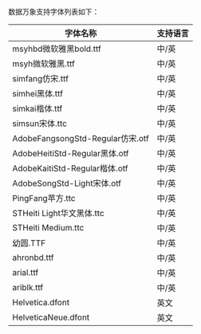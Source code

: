 数据万象支持字体列表如下：

| 字体名称 | 支持语言 |  
|---------|---------|
| msyhbd微软雅黑bold.ttf | 中/英 |  
| msyh微软雅黑.ttf | 中/英 |  
| simfang仿宋.ttf | 中/英 |  
| simhei黑体.ttf | 中/英 |  
| simkai楷体.ttf | 中/英 |  
| simsun宋体.ttc | 中/英 |  
| AdobeFangsongStd-Regular仿宋.otf | 中/英 |  
| AdobeHeitiStd-Regular黑体.otf | 中/英 |  
| AdobeKaitiStd-Regular楷体.otf | 中/英 |  
| AdobeSongStd-Light宋体.otf | 中/英 |  
| PingFang苹方.ttc | 中/英 |  
| STHeiti Light华文黑体.ttc | 中/英 |  
| STHeiti Medium.ttc | 中/英 |  
| 幼圆.TTF | 中/英 |  
| ahronbd.ttf | 中/英 |  
| arial.ttf | 中/英 |  
| ariblk.ttf | 中/英 |  
| Helvetica.dfont | 英文 |  
| HelveticaNeue.dfont | 英文 |  
